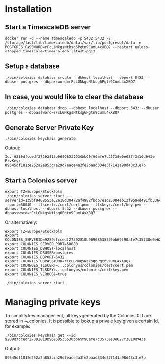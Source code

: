 # Installation
## Start a TimescaleDB server
```console
docker run -d --name timescaledb -p 5432:5432 -v /storage/fast/lib/timescaledb/data:/var/lib/postgresql/data -e POSTGRES_PASSWORD=rFcLGNkgsNtksg6Pgtn9CumL4xXBQ7 --restart unless-stopped timescale/timescaledb:latest-pg12
```

## Setup a database
```console
./bin/colonies database create --dbhost localhost --dbport 5432 --dbuser postgres --dbpassword=rFcLGNkgsNtksg6Pgtn9CumL4xXBQ7
```

## In case, you would like to clear the database
```console
./bin/colonies database drop --dbhost localhost --dbport 5432 --dbuser postgres --dbpassword=rFcLGNkgsNtksg6Pgtn9CumL4xXBQ7
```

## Generate Server Private Key
```console
./bin/colonies keychain generate
```

Output:
```
Id: 9289dfccedf27392810b96968535530bb69f90afe7c35738e0e627f3810d943e
PrvKey: 09545df1812e252a2a853cca29d7eace4a3fe2baad334e3b7141a98d43c31e7b
```

## Start a Colonies server 
```console
export TZ=Europe/Stockholm
./bin/colonies server start --serverid=125bf9408553e32e18d30472af4982fbdb7e1d85084eb13f9594d491fb3364b0 --port=50080 --tlscert=./cert/cert.pem --tlskey=./cert/key.pem --dbhost localhost --dbport 5432 --dbuser postgres --dbpassword=rFcLGNkgsNtksg6Pgtn9CumL4xXBQ7
```

Or alternatively:

```console
export TZ=Europe/Stockholm
export COLONIES_SERVERID=9289dfccedf27392810b96968535530bb69f90afe7c35738e0e627f3810d943e
export COLONIES_SERVER_PORT=50080
export COLONIES_DBHOST=localhost
export COLONIES_DBUSER=postgres
export COLONIES_DBPORT=5432
export COLONIES_DBPASSWORD=rFcLGNkgsNtksg6Pgtn9CumL4xXBQ7
export COLONOES_TLSCERT=...colonyos/colonies/cert/cert.pem
export COLONIES_TLSKEY=...colonyos/colonies/cert/key.pem
export COLONIES_VERBOSE=true

./bin/colonies server start
```

# Managing private keys
To simplify key management, all keys generated by the Colonies CLI are stored in ~/.colonies. It is possible to lookup a private key given a certain Id, for example:

```console
./bin/colonies keychain get --id 9289dfccedf27392810b96968535530bb69f90afe7c35738e0e627f3810d943e
```

Output:
```
09545df1812e252a2a853cca29d7eace4a3fe2baad334e3b7141a98d43c31e7b
```
